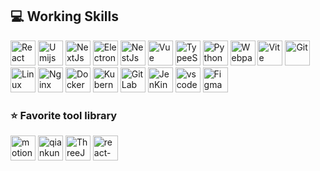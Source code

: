 ## 💻 Working Skills
<div style="flex" >
  <!-- 框架 -->
  <img alt="React" src="https://picgo-any.oss-cn-shanghai.aliyuncs.com/img/react.png" width="40"  />
  <img alt="Umijs" src="https://picgo-any.oss-cn-shanghai.aliyuncs.com/img/umijs.png" width="40"  />
  <img alt="NextJs" src="https://picgo-any.oss-cn-shanghai.aliyuncs.com/img/202303151533538.svg"
    width="40"  />
  <img alt="Electron" src="https://picgo-any.oss-cn-shanghai.aliyuncs.com/img/202303151233806.svg" width="40"
   />
  <img alt="NestJs"
    src="https://picgo-any.oss-cn-shanghai.aliyuncs.com/img/68747470733a2f2f6e6573746a732e636f6d2f696d672f6c6f676f2d736d616c6c2e737667.svg"
    width="40"  />
  <img alt="Vue" src="https://picgo-any.oss-cn-shanghai.aliyuncs.com/img/202212291934382.png" width="40"  />
  <!-- 语言 -->
  <!-- <img alt="JavaScript" src="https://picgo-any.oss-cn-shanghai.aliyuncs.com/img/202303151046343.svg" width="40"
     /> -->
  <img alt="TypeeScript" src="https://picgo-any.oss-cn-shanghai.aliyuncs.com/img/typescript.png" width="40"
     />
  <img alt="Python" src="https://picgo-any.oss-cn-shanghai.aliyuncs.com/img/python.png" width="40"  />
  <!-- 构建工具 -->
  <img alt="Webpack" src="https://picgo-any.oss-cn-shanghai.aliyuncs.com/img/webpack.png" width="40"  />
  <img alt="Vite" src="https://picgo-any.oss-cn-shanghai.aliyuncs.com/img/vitejs (1).svg" width="40"  />
  <!-- 服务端工具 -->
  <img alt="Git" src="https://picgo-any.oss-cn-shanghai.aliyuncs.com/img/git.png" width="40"  />
  <img alt="Linux" src="https://picgo-any.oss-cn-shanghai.aliyuncs.com/img/centos-logo.png" width="40"  />
  <img alt="Nginx" src="https://picgo-any.oss-cn-shanghai.aliyuncs.com/img/nginx.png" width="40"  />
  <img alt="Docker" src="https://picgo-any.oss-cn-shanghai.aliyuncs.com/img/202303151425785.svg" width="40"  />
  <img alt="Kubernetes" src="https://picgo-any.oss-cn-shanghai.aliyuncs.com/img/Kubernetes-icon-color.svg.png"
    width="40"  />
  <img alt="GitLab" src="https://picgo-any.oss-cn-shanghai.aliyuncs.com/img/5fc68cad3a3cf25b4e55da33_gitlab logo.png"
    width="40"  />
  <img alt="JenKins" src="https://picgo-any.oss-cn-shanghai.aliyuncs.com/img/202303151422441.svg" width="40"
     />
    <!-- IDE工具 -->
  <img alt="vscode" src="https://picgo-any.oss-cn-shanghai.aliyuncs.com/img/202303151203383.svg" width="40"
 />
  <img alt="Figma" src="https://picgo-any.oss-cn-shanghai.aliyuncs.com/img/202303151209868.svg" width="40"
   />
 </div>

### ⭐ Favorite tool library

<div style="flex" >
  <img alt="motion" src="https://picgo-any.oss-cn-shanghai.aliyuncs.com/img/202302201921872.png" width="40"
     />
  <img alt="qiankun"
    src="https://picgo-any.oss-cn-shanghai.aliyuncs.com/img/68747470733a2f2f67772e616c697061796f626a656374732e636f6d2f7a6f732f626d772d70726f642f38613734633164332d313666332d343731392d626536332d3135653436376136386132342f6b6d30637638766e5f773530305f683530302e706e67.png"
    width="40"  />
  <img alt="ThreeJs" src="https://picgo-any.oss-cn-shanghai.aliyuncs.com/img/202303151547657.png" width="40"
     />
  <img alt="react-spring" src="https://picgo-any.oss-cn-shanghai.aliyuncs.com/img/202303151511552.png" width="40"
     />
</div>
